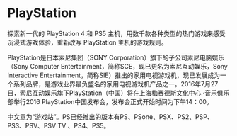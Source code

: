 # 

# PlayStation

探索新一代的 PlayStation 4 和 PS5 主机，用数千款各种类型的热门游戏来感受沉浸式游戏体验，重新改写 PlayStation 主机的游戏规则。

PlayStation是日本索尼集团（SONY Corporation）旗下的子公司索尼电脑娱乐（Sony Computer Entertainment，简称SCE，现已更名为索尼互动娱乐，Sony Interactive Entertainment，简称SIE）推出的家用电视游戏机，现已发展成为一个系列品牌，是游戏业界最负盛名的家用电视游戏机产品之一。2016年7月27日，索尼互动娱乐旗下PlayStation（中国）将在上海梅赛德斯文化中心 ·音乐俱乐部举行2016 PlayStation中国发布会，发布会正式开始时间为下午14：00。

中文意为“游戏站”。PS已经推出的版本有PS、PSone、PSX、PS2、PSP、PS3、PSV、PSV TV 、PS4、PS5。

